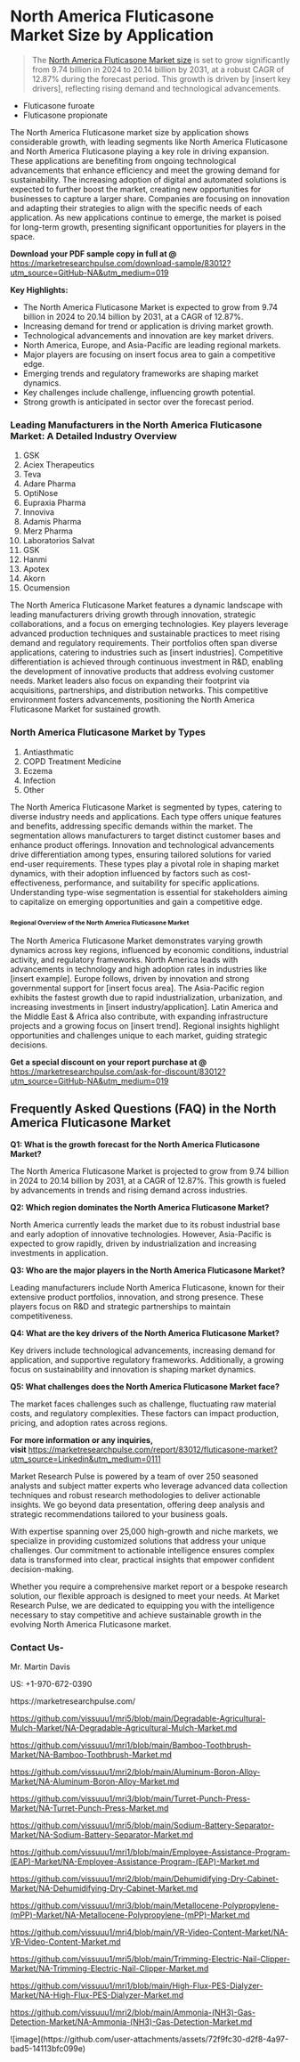 <h1>North America Fluticasone Market&nbsp;Size by Application</h1><blockquote><p>The <a href="https://marketresearchpulse.com/download-sample/83012?utm_source=GitHub-NA&amp;utm_medium=019">North America Fluticasone Market size</a> is set to grow significantly from 9.74 billion in 2024 to 20.14 billion by 2031, at a robust CAGR of 12.87% during the forecast period. This growth is driven by [insert key drivers], reflecting rising demand and technological advancements.</p></blockquote><ul><li>Fluticasone furoate<li> Fluticasone propionate</li></ul><p>The North America Fluticasone market size by application shows considerable growth, with leading segments like North America Fluticasone and North America Fluticasone playing a key role in driving expansion. These applications are benefiting from ongoing technological advancements that enhance efficiency and meet the growing demand for sustainability. The increasing adoption of digital and automated solutions is expected to further boost the market, creating new opportunities for businesses to capture a larger share. Companies are focusing on innovation and adapting their strategies to align with the specific needs of each application. As new applications continue to emerge, the market is poised for long-term growth, presenting significant opportunities for players in the space.</p><p><strong>Download your PDF sample copy in full at @ </strong><a href="https://marketresearchpulse.com/download-sample/83012?utm_source=GitHub-NA&amp;utm_medium=019">https://marketresearchpulse.com/download-sample/83012?utm_source=GitHub-NA&amp;utm_medium=019</a></p><p><strong>Key Highlights: </strong></p><ul><li>The North America Fluticasone Market is expected to grow from 9.74 billion in 2024 to 20.14 billion by 2031, at a CAGR of 12.87%.</li><li>Increasing demand for trend or application is driving market growth.</li><li>Technological advancements and innovation are key market drivers.</li><li>North America, Europe, and Asia-Pacific are leading regional markets.</li><li>Major players are focusing on insert focus area to gain a competitive edge.</li><li>Emerging trends and regulatory frameworks are shaping market dynamics.</li><li>Key challenges include challenge, influencing growth potential.</li><li>Strong growth is anticipated in sector over the forecast period.</li></ul><h3>Leading Manufacturers in the North America Fluticasone Market: A Detailed Industry Overview</h3><ol><li>GSK</li><li>Aciex Therapeutics</li><li>Teva</li><li>Adare Pharma</li><li>OptiNose</li><li>Eupraxia Pharma</li><li>Innoviva</li><li>Adamis Pharma</li><li>Merz Pharma</li><li>Laboratorios Salvat</li><li>GSK</li><li>Hanmi</li><li>Apotex</li><li>Akorn</li><li>Ocumension</li></ol><div class="flex max-w-full flex-col flex-grow"><div class="min-h-8 text-message flex w-full flex-col items-end gap-2 whitespace-normal break-words [.text-message+&amp;]:mt-5" dir="auto" data-message-author-role="assistant" data-message-id="fd8432e4-4910-450d-b182-61b7bfb0a01f" data-message-model-slug="gpt-4o"><div class="flex w-full flex-col gap-1 empty:hidden first:pt-[3px]"><div class="markdown prose w-full break-words dark:prose-invert light"><p>The North America Fluticasone Market features a dynamic landscape with leading manufacturers driving growth through innovation, strategic collaborations, and a focus on emerging technologies. Key players leverage advanced production techniques and sustainable practices to meet rising demand and regulatory requirements. Their portfolios often span diverse applications, catering to industries such as [insert industries]. Competitive differentiation is achieved through continuous investment in R&amp;D, enabling the development of innovative products that address evolving customer needs. Market leaders also focus on expanding their footprint via acquisitions, partnerships, and distribution networks. This competitive environment fosters advancements, positioning the North America Fluticasone Market for sustained growth.</p></div></div></div></div><h3>North America Fluticasone Market by Types</h3><ol><li>Antiasthmatic<li> COPD Treatment Medicine<li> Eczema<li> Infection<li> Other</li></ol><div class="flex max-w-full flex-col flex-grow"><div class="min-h-8 text-message flex w-full flex-col items-end gap-2 whitespace-normal break-words [.text-message+&amp;]:mt-5" dir="auto" data-message-author-role="assistant" data-message-id="084470be-0bb7-4664-bddf-5156b4f41249" data-message-model-slug="gpt-4o-mini"><div class="flex w-full flex-col gap-1 empty:hidden first:pt-[3px]"><div class="markdown prose w-full break-words dark:prose-invert light"><p>The North America Fluticasone Market is segmented by types, catering to diverse industry needs and applications. Each type offers unique features and benefits, addressing specific demands within the market. The segmentation allows manufacturers to target distinct customer bases and enhance product offerings. Innovation and technological advancements drive differentiation among types, ensuring tailored solutions for varied end-user requirements. These types play a pivotal role in shaping market dynamics, with their adoption influenced by factors such as cost-effectiveness, performance, and suitability for specific applications. Understanding type-wise segmentation is essential for stakeholders aiming to capitalize on emerging opportunities and gain a competitive edge.</p></div></div></div></div><h3><span style="font-size: 11px;">Regional Overview of the North America Fluticasone Market</span></h3><div class="flex max-w-full flex-col flex-grow"><div class="min-h-8 text-message flex w-full flex-col items-end gap-2 whitespace-normal break-words [.text-message+&amp;]:mt-5" dir="auto" data-message-author-role="assistant" data-message-id="e9038762-ce64-4e30-91c9-9bd413514231" data-message-model-slug="gpt-4o-mini"><div class="flex w-full flex-col gap-1 empty:hidden first:pt-[3px]"><div class="markdown prose w-full break-words dark:prose-invert light"><p>The North America Fluticasone Market demonstrates varying growth dynamics across key regions, influenced by economic conditions, industrial activity, and regulatory frameworks. North America leads with advancements in technology and high adoption rates in industries like [insert example]. Europe follows, driven by innovation and strong governmental support for [insert focus area]. The Asia-Pacific region exhibits the fastest growth due to rapid industrialization, urbanization, and increasing investments in [insert industry/application]. Latin America and the Middle East &amp; Africa also contribute, with expanding infrastructure projects and a growing focus on [insert trend]. Regional insights highlight opportunities and challenges unique to each market, guiding strategic decisions.</p></div></div></div></div><p><strong>Get a special discount on your report purchase at @ </strong><a href="https://marketresearchpulse.com/ask-for-discount/83012?utm_source=GitHub-NA&amp;utm_medium=019">https://marketresearchpulse.com/ask-for-discount/83012?utm_source=GitHub-NA&amp;utm_medium=019</a></p><h2>Frequently Asked Questions (FAQ) in the North America Fluticasone Market</h2><p><strong>Q1: What is the growth forecast for the North America Fluticasone Market?</strong></p><p>The North America Fluticasone Market is projected to grow from 9.74 billion in 2024 to 20.14 billion by 2031, at a CAGR of 12.87%. This growth is fueled by advancements in trends and rising demand across industries.</p><p><strong>Q2: Which region dominates the North America Fluticasone Market?</strong></p><p>North America currently leads the market due to its robust industrial base and early adoption of innovative technologies. However, Asia-Pacific is expected to grow rapidly, driven by industrialization and increasing investments in application.</p><p><strong>Q3: Who are the major players in the North America Fluticasone Market?</strong></p><p>Leading manufacturers include North America Fluticasone, known for their extensive product portfolios, innovation, and strong presence. These players focus on R&amp;D and strategic partnerships to maintain competitiveness.</p><p><strong>Q4: What are the key drivers of the North America Fluticasone Market?</strong></p><p>Key drivers include technological advancements, increasing demand for application, and supportive regulatory frameworks. Additionally, a growing focus on sustainability and innovation is shaping market dynamics.</p><p><strong>Q5: What challenges does the North America Fluticasone Market face?</strong></p><p>The market faces challenges such as challenge, fluctuating raw material costs, and regulatory complexities. These factors can impact production, pricing, and adoption rates across regions.</p><p><strong>For more information or any inquiries, visit&nbsp;</strong><a href="https://marketresearchpulse.com/report/83012/fluticasone-market?utm_source=Linkedin&utm_medium=0111">https://marketresearchpulse.com/report/83012/fluticasone-market?utm_source=Linkedin&utm_medium=0111</a></p><p>Market Research Pulse is powered by a team of over 250 seasoned analysts and subject matter experts who leverage advanced data collection techniques and robust research methodologies to deliver actionable insights. We go beyond data presentation, offering deep analysis and strategic recommendations tailored to your business goals.</p><p>With expertise spanning over 25,000 high-growth and niche markets, we specialize in providing customized solutions that address your unique challenges. Our commitment to actionable intelligence ensures complex data is transformed into clear, practical insights that empower confident decision-making.</p><p>Whether you require a comprehensive market report or a bespoke research solution, our flexible approach is designed to meet your needs. At Market Research Pulse, we are dedicated to equipping you with the intelligence necessary to stay competitive and achieve sustainable growth in the evolving North America Fluticasone market.</p><h3><strong>Contact Us-</strong></h3><p>Mr. Martin Davis</p><p>US: +1-970-672-0390</p><p>https://marketresearchpulse.com/</p><p><a href="https://github.com/vissuuu1/mri5/blob/main/Degradable-Agricultural-Mulch-Market/NA-Degradable-Agricultural-Mulch-Market.md">https://github.com/vissuuu1/mri5/blob/main/Degradable-Agricultural-Mulch-Market/NA-Degradable-Agricultural-Mulch-Market.md</a></p><p><a href="https://github.com/vissuuu1/mri1/blob/main/Bamboo-Toothbrush-Market/NA-Bamboo-Toothbrush-Market.md">https://github.com/vissuuu1/mri1/blob/main/Bamboo-Toothbrush-Market/NA-Bamboo-Toothbrush-Market.md</a></p><p><a href="https://github.com/vissuuu1/mri2/blob/main/Aluminum-Boron-Alloy-Market/NA-Aluminum-Boron-Alloy-Market.md">https://github.com/vissuuu1/mri2/blob/main/Aluminum-Boron-Alloy-Market/NA-Aluminum-Boron-Alloy-Market.md</a></p><p><a href="https://github.com/vissuuu1/mri3/blob/main/Turret-Punch-Press-Market/NA-Turret-Punch-Press-Market.md">https://github.com/vissuuu1/mri3/blob/main/Turret-Punch-Press-Market/NA-Turret-Punch-Press-Market.md</a></p><p><a href="https://github.com/vissuuu1/mri5/blob/main/Sodium-Battery-Separator-Market/NA-Sodium-Battery-Separator-Market.md">https://github.com/vissuuu1/mri5/blob/main/Sodium-Battery-Separator-Market/NA-Sodium-Battery-Separator-Market.md</a></p><p><a href="https://github.com/vissuuu1/mri1/blob/main/Employee-Assistance-Program-(EAP)-Market/NA-Employee-Assistance-Program-(EAP)-Market.md">https://github.com/vissuuu1/mri1/blob/main/Employee-Assistance-Program-(EAP)-Market/NA-Employee-Assistance-Program-(EAP)-Market.md</a></p><p><a href="https://github.com/vissuuu1/mri2/blob/main/Dehumidifying-Dry-Cabinet-Market/NA-Dehumidifying-Dry-Cabinet-Market.md">https://github.com/vissuuu1/mri2/blob/main/Dehumidifying-Dry-Cabinet-Market/NA-Dehumidifying-Dry-Cabinet-Market.md</a></p><p><a href="https://github.com/vissuuu1/mri3/blob/main/Metallocene-Polypropylene-(mPP)-Market/NA-Metallocene-Polypropylene-(mPP)-Market.md">https://github.com/vissuuu1/mri3/blob/main/Metallocene-Polypropylene-(mPP)-Market/NA-Metallocene-Polypropylene-(mPP)-Market.md</a></p><p><a href="https://github.com/vissuuu1/mri4/blob/main/VR-Video-Content-Market/NA-VR-Video-Content-Market.md">https://github.com/vissuuu1/mri4/blob/main/VR-Video-Content-Market/NA-VR-Video-Content-Market.md</a></p><p><a href="https://github.com/vissuuu1/mri5/blob/main/Trimming-Electric-Nail-Clipper-Market/NA-Trimming-Electric-Nail-Clipper-Market.md">https://github.com/vissuuu1/mri5/blob/main/Trimming-Electric-Nail-Clipper-Market/NA-Trimming-Electric-Nail-Clipper-Market.md</a></p><p><a href="https://github.com/vissuuu1/mri1/blob/main/High-Flux-PES-Dialyzer-Market/NA-High-Flux-PES-Dialyzer-Market.md">https://github.com/vissuuu1/mri1/blob/main/High-Flux-PES-Dialyzer-Market/NA-High-Flux-PES-Dialyzer-Market.md</a></p><p><a href="https://github.com/vissuuu1/mri2/blob/main/Ammonia-(NH3)-Gas-Detection-Market/NA-Ammonia-(NH3)-Gas-Detection-Market.md">https://github.com/vissuuu1/mri2/blob/main/Ammonia-(NH3)-Gas-Detection-Market/NA-Ammonia-(NH3)-Gas-Detection-Market.md</a></p>
![image](https://github.com/user-attachments/assets/72f9fc30-d2f8-4a97-bad5-14113bfc099e)
